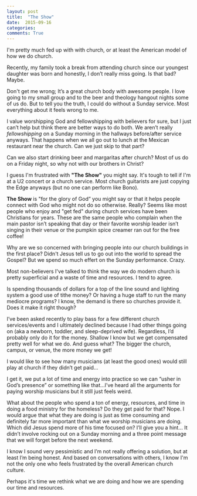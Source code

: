 ```yaml
---
layout: post
title:  "The Show"
date:  2015-09-16
categories:
comments: True
---
```



I'm pretty much fed up with with church, or at least the American model of how we do church.

Recently, my family took a break from attending church since our youngest daughter was born and honestly, I don’t really miss going. Is that bad? Maybe.

Don't get me wrong; It’s a great church body with awesome people. I love going to my small group and to the beer and theology hangout nights some of us do. But to tell you the truth, I could do without a Sunday service. Most everything about it feels wrong to me.

I value worshipping God and fellowshipping with believers for sure, but I just can’t help but think there are better ways to do both. We aren’t really *fellowshipping* on a Sunday morning in the hallways before/after service anyways. That happens when we all go out to lunch at the Mexican restaurant near the church. Can we just skip to that part? 

Can we also start drinking beer and margaritas after church? Most of us do on a Friday night, so why not with our brothers in Christ?

I guess I'm frustrated with **"The Show"** you might say. It's tough to tell if I'm at a U2 concert or a church service. Most church guitarists are just copying the Edge anyways (but no one can perform like Bono).

**The Show** is "for the glory of God” you might say or that it helps people connect with God who might not do so otherwise. Really? Seems like most people who enjoy and "get fed" during church services have been Christians for years. These are the same people who complain when the main pastor isn’t speaking that day or their favorite worship leader isn’t singing in their venue or the pumpkin spice creamer ran out for the free coffee!

Why are we so concerned with bringing people into our church buildings in the first place? Didn't Jesus tell us to go out into the world to spread the Gospel? But we spend so much effert on the Sunday performance. Crazy.

Most non-believers I've talked to think the way we do modern church is pretty superficial and a waste of time and resources. I tend to agree.

Is spending thousands of dollars for a top of the line sound and lighting system a good use of tithe money? Or having a huge staff to run the many mediocre programs? I know, the demand is there so churches provide it. Does it make it right though?

I’ve been asked recently to play bass for a few different church services/events and I ultimately declined because I had other things going on (aka a newborn, toddler, and sleep-deprived wife). Regardless, I’d probably only do it for the money. Shallow I know but we get compensated pretty well for what we do. And guess what? The bigger the church, campus, or venue, the more money we get!

I would like to see how many musicians (at least the good ones) would still play at church if they didn’t get paid...

I get it, we put a lot of time and energy into practice so we can “usher in God’s presence” or something like that…I’ve heard all the arguments for paying worship musicians but it still just feels weird. 

What about the people who spend a ton of energy, resources, and time in doing a food ministry for the homeless? Do they get paid for that? Nope. I would argue that what they are doing is just as time consuming and definitely far more important than what we worship musicians are doing. Which did Jesus spend more of his time focused on? I’ll give you a hint... It didn’t involve rocking out on a Sunday morning and a three point message that we will forget before the next weekend.

I know I sound very pessimistic and I’m not really offering a solution, but at least I’m being honest. And based on conversations with others, I know I'm not the only one who feels frustrated by the overall American church culture. 

Perhaps it's time we rethink what we are doing and how we are spending our time and resources.